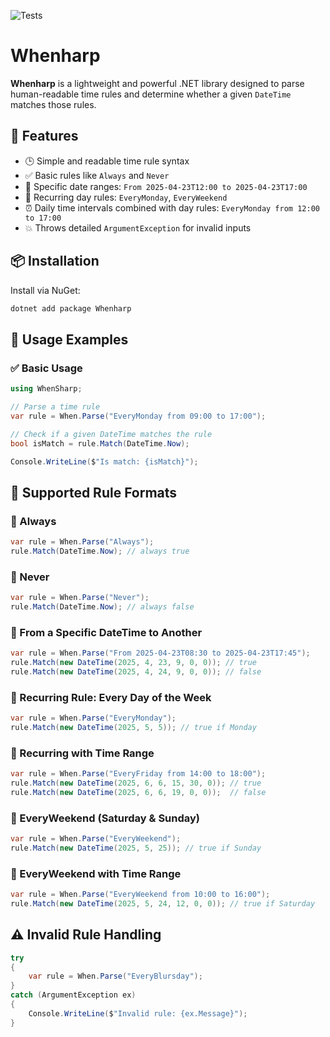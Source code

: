 ![Tests](https://github.com/mehmetemineker/whenharp/actions/workflows/dotnet-tests.yml/badge.svg)

# Whenharp

**Whenharp** is a lightweight and powerful .NET library designed to parse human-readable time rules and determine whether a given `DateTime` matches those rules.

## 🚀 Features

- 🕒 Simple and readable time rule syntax
- ✅ Basic rules like `Always` and `Never`
- 📅 Specific date ranges: `From 2025-04-23T12:00 to 2025-04-23T17:00`
- 🔁 Recurring day rules: `EveryMonday`, `EveryWeekend`
- ⏰ Daily time intervals combined with day rules: `EveryMonday from 12:00 to 17:00`
- 💥 Throws detailed `ArgumentException` for invalid inputs

## 📦 Installation

Install via NuGet:

```bash
dotnet add package Whenharp
```

## 📌 Usage Examples

### ✅ Basic Usage
```cs
using WhenSharp;

// Parse a time rule
var rule = When.Parse("EveryMonday from 09:00 to 17:00");

// Check if a given DateTime matches the rule
bool isMatch = rule.Match(DateTime.Now);

Console.WriteLine($"Is match: {isMatch}");
```

## 📅 Supported Rule Formats
### 🔹 Always
```cs
var rule = When.Parse("Always");
rule.Match(DateTime.Now); // always true
```
### 🔹 Never
```cs
var rule = When.Parse("Never");
rule.Match(DateTime.Now); // always false
```
### 🔹 From a Specific DateTime to Another
```cs
var rule = When.Parse("From 2025-04-23T08:30 to 2025-04-23T17:45");
rule.Match(new DateTime(2025, 4, 23, 9, 0, 0)); // true
rule.Match(new DateTime(2025, 4, 24, 9, 0, 0)); // false
```
### 🔹 Recurring Rule: Every Day of the Week
```cs
var rule = When.Parse("EveryMonday");
rule.Match(new DateTime(2025, 5, 5)); // true if Monday
```
### 🔹 Recurring with Time Range
```cs
var rule = When.Parse("EveryFriday from 14:00 to 18:00");
rule.Match(new DateTime(2025, 6, 6, 15, 30, 0)); // true
rule.Match(new DateTime(2025, 6, 6, 19, 0, 0));  // false
```
### 🔹 EveryWeekend (Saturday & Sunday)
```cs
var rule = When.Parse("EveryWeekend");
rule.Match(new DateTime(2025, 5, 25)); // true if Sunday
```
### 🔹 EveryWeekend with Time Range
```cs
var rule = When.Parse("EveryWeekend from 10:00 to 16:00");
rule.Match(new DateTime(2025, 5, 24, 12, 0, 0)); // true if Saturday
```

## ⚠️ Invalid Rule Handling
```cs
try
{
    var rule = When.Parse("EveryBlursday");
}
catch (ArgumentException ex)
{
    Console.WriteLine($"Invalid rule: {ex.Message}");
}
```
